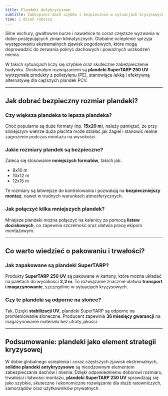 ```yaml
---
title: Plandeki Antykryzysowe
subtitle: Zabezpiecz dach szybko i bezpiecznie w sytuacjach kryzysowych
time: 1 dzień roboczy
---
```


Silne wichury, gwałtowne burze i nawałnice to coraz częstsze wyzwania w dobie
postępujących zmian klimatycznych. Globalne ocieplenie sprzyja występowaniu
ekstremalnych zjawisk pogodowych, które mogą doprowadzić do zerwania pokryć
dachowych i poważnych uszkodzeń mienia.

W takich sytuacjach liczy się szybkie oraz skuteczne zabezpieczenie budynku.
Doskonałym rozwiązaniem są **plandeki SuperTARP 250 UV** – wytrzymałe produkty z
polietylenu (PE), stanowiące lekką i efektywną alternatywę dla cięższych plandek
PCV.

---

## Jak dobrać bezpieczny rozmiar plandeki?

### Czy większa plandeka to lepsza plandeka?

Choć popularne są duże formaty (np. **15x20 m**), należy pamiętać, że przy
silniejszym wietrze duża płachta może działać jak żagiel i stanowić realne
zagrożenie podczas montażu na wysokości.

### Jakie rozmiary plandek są bezpieczne?

Zaleca się stosowanie **mniejszych formatów**, takich jak:

- 8x10 m
- 10x12 m
- 12x15 m

Te rozmiary są łatwiejsze do kontrolowania i pozwalają na **bezpieczniejszy
montaż**, nawet w trudnych warunkach atmosferycznych.

### Jak połączyć kilka mniejszych plandek?

Mniejsze plandeki można połączyć na kalenicy za pomocą **listew dociskowych**,
co zapewnia szczelność oraz ułatwia pracę ekipom montażowym.

---

## Co warto wiedzieć o pakowaniu i trwałości?

### Jak zapakowane są plandeki SuperTARP?

Produkty **SuperTARP 250 UV** są pakowane w kartony, które można układać na
paletach do wysokości **2,2 m**. To rozwiązanie znacznie ułatwia **transport i
magazynowanie**, szczególnie w sytuacjach kryzysowych.

### Czy te plandeki są odporne na słońce?

Tak. Dzięki **stabilizacji UV**, plandeki SuperTARP są odporne na promieniowanie
słoneczne. Producent zapewnia **36 miesięcy gwarancji** na magazynowanie
materiału bez utraty jakości.

---

## Podsumowanie: plandeki jako element strategii kryzysowej

W dobie globalnego ocieplenia i coraz częstszych zjawisk ekstremalnych,
**solidne plandeki antykryzysowe** są nieodzownym elementem zabezpieczania
dachów i mienia. Dzięki odpowiedniemu doborowi rozmiaru, trwałości i łatwości
montażu, **plandeki SuperTARP 250 UV** sprawdzają się jako szybkie, skuteczne i
ekonomiczne rozwiązanie dla służb ratowniczych, samorządów oraz użytkowników
prywatnych.
